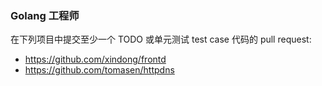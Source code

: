 ### Golang 工程师 ###

在下列项目中提交至少一个 TODO 或单元测试 test case 代码的 pull request:

* https://github.com/xindong/frontd
* https://github.com/tomasen/httpdns
